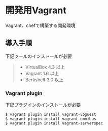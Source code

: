 # 開発用Vagrant
Vagrant、chefで構築する開発環境

## 導入手順
下記ツールのインストールが必要
> - VirtualBox 4.3 以上
> - Vagrant 1.6 以上
> - Berkshelf 3.0 以上

### Vagrant plugin
下記プラグインのインストールが必要

    $ vagrant plugin install vagrant-vbguest
    $ vagrant plugin install vagrant-omnibus
    $ vagrant plugin install vagrant-serverspec
